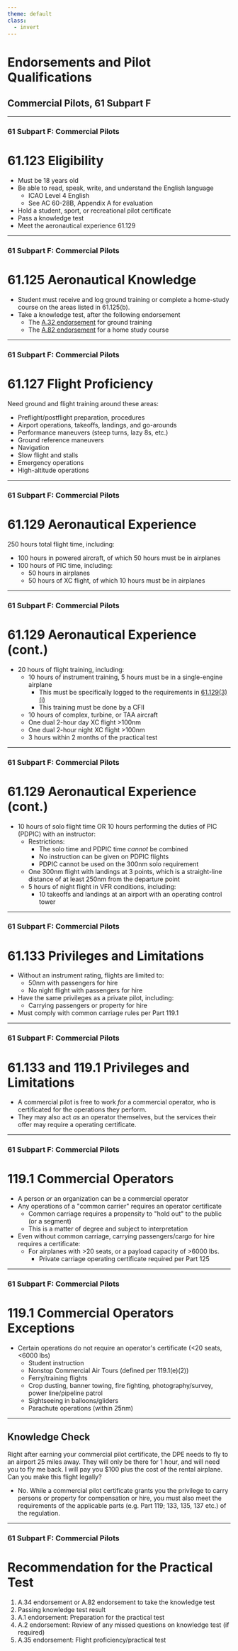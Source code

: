 ```yaml
---
theme: default
class:
  - invert
---
```


# Endorsements and Pilot Qualifications

## Commercial Pilots, 61 Subpart F

---

### 61 Subpart F: Commercial Pilots

# 61.123 Eligibility

- Must be 18 years old
- Be able to read, speak, write, and understand the English language
  - ICAO Level 4 English
  - See AC 60-28B, Appendix A for evaluation
- Hold a student, sport, or recreational pilot certificate
- Pass a knowledge test
- Meet the aeronautical experience 61.129

---

### 61 Subpart F: Commercial Pilots

# 61.125 Aeronautical Knowledge

- Student must receive and log ground training or complete a home-study course on the areas listed in 61.125(b).
- Take a knowledge test, after the following endorsement
  - The [A.32 endorsement](#) for ground training
  - The [A.82 endorsement](#) for a home study course

---

### 61 Subpart F: Commercial Pilots

# 61.127 Flight Proficiency

Need ground and flight training around these areas:

- Preflight/postflight preparation, procedures
- Airport operations, takeoffs, landings, and go-arounds
- Performance maneuvers (steep turns, lazy 8s, etc.)
- Ground reference maneuvers
- Navigation
- Slow flight and stalls
- Emergency operations
- High-altitude operations

---

### 61 Subpart F: Commercial Pilots

# 61.129 Aeronautical Experience

250 hours total flight time, including:

- 100 hours in powered aircraft, of which 50 hours must be in airplanes
- 100 hours of PIC time, including:
  - 50 hours in airplanes
  - 50 hours of XC flight, of which 10 hours must be in airplanes

---

### 61 Subpart F: Commercial Pilots

# 61.129 Aeronautical Experience (cont.)

- 20 hours of flight training, including:
  - 10 hours of instrument training, 5 hours must be in a single-engine airplane
    - This must be specifically logged to the requirements in [61.129(3)(i)](</_references/14-CFR/61.129(3)(i)>)
    - This training must be done by a CFII
  - 10 hours of complex, turbine, or TAA aircraft
  - One dual 2-hour day XC flight >100nm
  - One dual 2-hour night XC flight >100nm
  - 3 hours within 2 months of the practical test

---

### 61 Subpart F: Commercial Pilots

# 61.129 Aeronautical Experience (cont.)

- 10 hours of solo flight time OR 10 hours performing the duties of PIC (PDPIC) with an instructor:
  - Restrictions:
    - The solo time and PDPIC time _cannot_ be combined
    - No instruction can be given on PDPIC flights
    - PDPIC cannot be used on the 300nm solo requirement
  - One 300nm flight with landings at 3 points, which is a straight-line distance of at least 250nm from the departure point
  - 5 hours of night flight in VFR conditions, including:
    - 10 takeoffs and landings at an airport with an operating control tower

<!--
The no solo requirement comes from a legal interpretation from the FAA given in
https://www.faa.gov/about/office_org/headquarters_offices/agc/practice_areas/regulations/interpretations/Data/interps/2016/Grannis_2016_Legal_Interpretation.pdf
 -->

---

### 61 Subpart F: Commercial Pilots

# 61.133 Privileges and Limitations

- Without an instrument rating, flights are limited to:
  - 50nm with passengers for hire
  - No night flight with passengers for hire
- Have the same privileges as a private pilot, including:
  - Carrying passengers or property for hire
- Must comply with common carriage rules per Part 119.1

---

### 61 Subpart F: Commercial Pilots

# 61.133 and 119.1 Privileges and Limitations

- A commercial pilot is free to work _for_ a commercial operator, who is certificated for the operations they perform.
- They may also act _as_ an operator themselves, but the services their offer
  may require a operating certificate.

---

### 61 Subpart F: Commercial Pilots

# 119.1 Commercial Operators

- A person _or_ an organization can be a commercial operator
- Any operations of a "common carrier" requires an operator certificate
  - Common carriage requires a propensity to "hold out" to the public (or a segment)
  - This is a matter of degree and subject to interpretation
- Even without common carriage, carrying passengers/cargo for hire requires a certificate:
  - For airplanes with >20 seats, or a payload capacity of >6000 lbs.
    - Private carriage operating certificate required per Part 125

<!-- Or a segment of the public -->

---

### 61 Subpart F: Commercial Pilots

# 119.1 Commercial Operators Exceptions

- Certain operations do not require an operator's certificate (&lt;20 seats, &lt;6000 lbs)
  - Student instruction
  - Nonstop Commercial Air Tours (defined per 119.1(e)(2))
  - Ferry/training flights
  - Crop dusting, banner towing, fire fighting, photography/survey, power line/pipeline patrol
  - Sightseeing in balloons/gliders
  - Parachute operations (within 25nm)

---

## Knowledge Check

Right after earning your commercial pilot certificate, the DPE needs to fly to an airport 25 miles away. They will only be there for 1 hour, and will need
you to fly me back. I will pay you $100 plus the cost of the rental airplane. Can you make this flight legally?

* No. While a commercial pilot certificate grants you the privilege to carry persons or property for compensation or hire, you must also meet the requirements of the applicable parts (e.g. Part 119; 133, 135, 137 etc.) of the regulation.

---

### 61 Subpart F: Commercial Pilots

# Recommendation for the Practical Test

1. A.34 endorsement or A.82 endorsement to take the knowledge test
2. Passing knowledge test result
3. A.1 endorsement: Preparation for the practical test
4. A.2 endorsement: Review of any missed questions on knowledge test (if required)
5. A.35 endorsement: Flight proficiency/practical test
